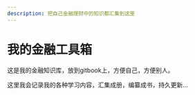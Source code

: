 ```yaml
---
description: 把自己金融理财中的知识都汇集到这里
---
```


# 我的金融工具箱

这是我的金融知识库，放到gitbook上，方便自己，方便别人。

这里我会记录我的各种学习内容，汇集成册，编纂成书，持久更新...



